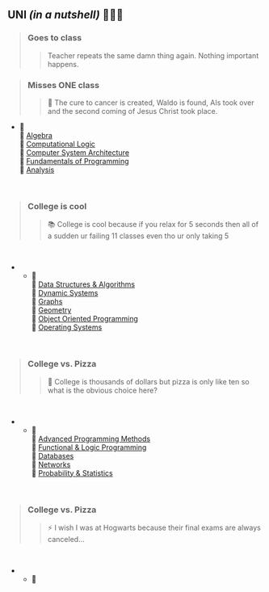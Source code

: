 ## UNI *(in a nutshell)* 👨🏼‍💻 ##

> ### Goes to class ###
>> Teacher repeats the same damn thing again. Nothing important happens.

> ### Misses ONE class ###
>> 📜  The cure to cancer is created, Waldo is found, AIs took over and the second coming of Jesus Christ took place.

* 📕 <br />
	📌  [Algebra](https://github.com/andrei-blaj/ubb/tree/master/sem1/algebra) <br />
	📌  [Computational Logic](https://github.com/andrei-blaj/ubb/tree/master/sem1/cl) <br />
	📌  [Computer System Architecture](https://github.com/andrei-blaj/ubb/tree/master/sem1/csa) <br />
	📌  [Fundamentals of Programming](https://github.com/andrei-blaj/ubb/tree/master/sem1/fop) <br />
	📌  [Analysis](https://github.com/andrei-blaj/ubb) <br />

<br />

> ### College is cool ###
>> 📚  College is cool because if you relax for 5 seconds then all of a sudden ur failing 11 classes even tho ur only taking 5

<br />

* - 📗 <br />
	📌  [Data Structures & Algorithms](https://github.com/andrei-blaj/ubb/tree/master/sem2/SDA) <br />
	📌  [Dynamic Systems](https://github.com/andrei-blaj/ubb/tree/master/sem2/Sisteme%20Dinamice) <br />
	📌  [Graphs](https://github.com/andrei-blaj/ubb/tree/master/sem2/Algoritmica%20Grafelor) <br />
	📌  [Geometry](https://github.com/andrei-blaj/ubb/tree/master/sem2/Geometrie) <br />
	📌  [Object Oriented Programming](https://github.com/andrei-blaj/ubb/tree/master/sem2/OOP) <br />
	📌  [Operating Systems](https://github.com/andrei-blaj/ubb/tree/master/sem2/OS) <br />

<br />

> ### College vs. Pizza ###
>> 🍕  College is thousands of dollars but pizza is only like ten so what is the obvious choice here?

<br />

* - 📘 <br />
	📌  [Advanced Programming Methods](https://github.com/andrei-blaj/ubb/tree/master/sem3/map) <br />
	📌  [Functional & Logic Programming](https://github.com/andrei-blaj/ubb/tree/master/sem3/plf) <br />
	📌  [Databases](https://github.com/andrei-blaj/ubb/tree/master/sem3/db) <br />
	📌  [Networks](https://github.com/andrei-blaj/ubb/tree/master/sem3/networks) <br />
	📌  [Probability & Statistics](https://github.com/andrei-blaj/ubb/tree/master/sem3/probstat) <br />

<br />

> ### College vs. Pizza ###
>> ⚡️  I wish I was at Hogwarts because their final exams are always canceled...

<br />

* - 📙 <br />
